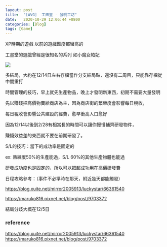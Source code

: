 ```yaml
---
layout: post
title:  "[AVG]  工画堂 - 發明工坊"
date:   2020-10-29 12:06:44 +0800
categories: [Blog]
tags: [Game]
---
```


XP時期的遊戲 以前的遊戲難度都蠻高的 

工畫堂的遊戲曾經是很知名的系列 如小魔女帕妃


![](/Images/Game/工画堂/發明工坊.png)





多結局，大約在12/14日左右存檔當作分支結局點，還沒有二周目，只能靠存檔從中間重打

  

時間管理的技巧，早上就先生產物品，晚上才發明新東西，初期不需要大量發明

先以賺錢把高價物賣給商店為主，因為商店街的繁榮度會影響每日稅收，

每日稅收會影響公共建設的經費，愈早衝高人口愈好

因為12/14以後到2/28有相當長的時間可以讓你慢慢補齊研發物件，

賺錢效益差的東西就不要在前期研發了。



S/L的技巧：當下的成功率是固定的

ex: 熟練度50%的生產能過，S/L 60%的其他生產物體也能過

研發成功度也是固定的，所以可以把超成功用在高價研發費





日程攻略參考：（事件不必準時在那天，附近幾天都能觸發）

https://blog.xuite.net/mirror2005913/luckystar/66361540

https://maruko816.pixnet.net/blog/post/9703372



結局分歧大概在12/5日  



### reference 
https://blog.xuite.net/mirror2005913/luckystar/66361540  
https://maruko816.pixnet.net/blog/post/9703372  
